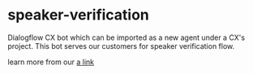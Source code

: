 # speaker-verification
Dialogflow CX bot which can be imported as a new agent under a CX's project.
This bot serves our customers for speaker verification flow.

learn more from our [a link](https://techdocs.audiocodes.com/voice-ai-connect/#VAIG_Combined/speaker-verification.htm)

